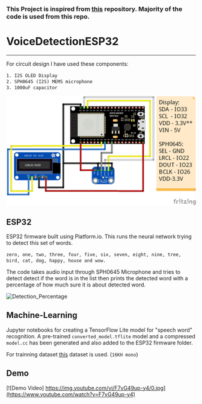 ### This Project is inspired from [this](https://github.com/atomic14/voice-controlled-robot) repository. Majority of the code is used from this repo.
# VoiceDetectionESP32
***
For circuit design I have used these components:

    1. I2S OLED Display
    2. SPH0645 (I2S) MEMS microphone
    3. 1000uF capacitor

![Circuit Diagram](Circuit/ESP32_Speech_Command_bb.png)

## ESP32 
ESP32 firmware built using Platform.io. This runs the neural network trying to detect this set of words.

    zero, one, two, three, four, five, six, seven, eight, nine, tree, bird, cat, dog, happy, house and wow.

The code takes audio input through SPH0645 Microphone and tries to detect detect if the word is in the list then prints the detected word with a percentage of how much sure it is about detected word.

![Detection_Percentage](Circuit/IMG_20210818_144107.jpg)

## Machine-Learning

Jupyter notebooks for creating a TensorFlow Lite model for "speech word" recognition.
A pre-trained `converted_model.tflite` model and a compressed `model.cc` has been generated and also added to the ESP32 firmware folder.

For trainning dataset [this](http://download.tensorflow.org/data/speech_commands_v0.01.tar.gz) dataset is used. (`16KH mono`)

## Demo
[![Demo Video] https://img.youtube.com/vi/F7vG49up-y4/0.jpg](https://www.youtube.com/watch?v=F7vG49up-y4)
